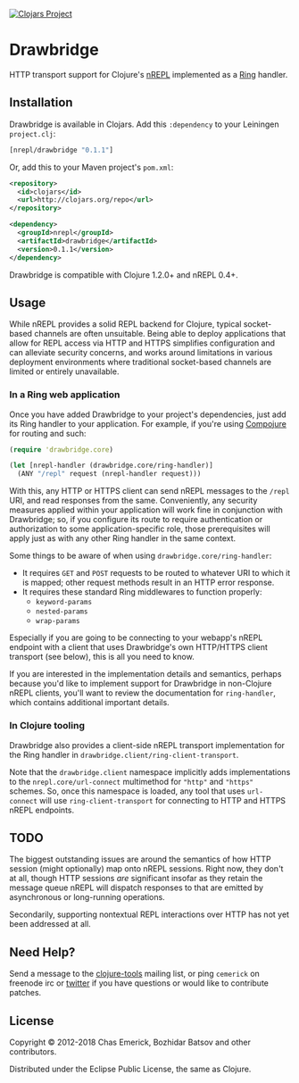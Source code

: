 [![Clojars Project](https://img.shields.io/clojars/v/nrepl/drawbridge.svg)](https://clojars.org/nrepl/drawbridge)

# Drawbridge

HTTP transport support for Clojure's
[nREPL](http://github.com/nrepl/nrepl) implemented as a
[Ring](http://github.com/ring-clojure/ring) handler.

## Installation

Drawbridge is available in Clojars. Add this `:dependency` to your Leiningen
`project.clj`:

```clojure
[nrepl/drawbridge "0.1.1"]
```

Or, add this to your Maven project's `pom.xml`:

```xml
<repository>
  <id>clojars</id>
  <url>http://clojars.org/repo</url>
</repository>

<dependency>
  <groupId>nrepl</groupId>
  <artifactId>drawbridge</artifactId>
  <version>0.1.1</version>
</dependency>
```

Drawbridge is compatible with Clojure 1.2.0+ and nREPL 0.4+.

## Usage

While nREPL provides a solid REPL backend for Clojure, typical
socket-based channels are often unsuitable.  Being able to deploy
applications that allow for REPL access via HTTP and HTTPS simplifies
configuration and can alleviate security concerns, and works around
limitations in various deployment environments where traditional
socket-based channels are limited or entirely unavailable.

### In a Ring web application

Once you have added Drawbridge to your project's dependencies, just
add its Ring handler to your application.  For example, if you're using
[Compojure](https://github.com/weavejester/compojure) for routing and
such:

```clojure
(require 'drawbridge.core)

(let [nrepl-handler (drawbridge.core/ring-handler)]
  (ANY "/repl" request (nrepl-handler request)))
```

With this, any HTTP or HTTPS client can send nREPL messages to the
`/repl` URI, and read responses from the same.  Conveniently, any
security measures applied within your application will work fine in
conjunction with Drawbridge; so, if you configure its route to require
authentication or authorization to some application-specific role, those
prerequisites will apply just as with any other Ring handler in the same
context.

Some things to be aware of when using `drawbridge.core/ring-handler`:

 * It requires `GET` and `POST` requests
   to be routed to whatever URI to which it is mapped; other request
   methods result in an HTTP error response.
 * It requires these standard Ring middlewares to function properly:
   * `keyword-params`
   * `nested-params`
   * `wrap-params`

Especially if you are going to be connecting to your webapp's nREPL
endpoint with a client that uses Drawbridge's own HTTP/HTTPS client
transport (see below), this is all you need to know.

If you are interested in the implementation details and semantics,
perhaps because you'd like to implement support for Drawbridge in
non-Clojure nREPL clients, you'll want to review the documentation for
`ring-handler`, which contains additional important details.

### In Clojure tooling

Drawbridge also provides a client-side nREPL transport implementation
for the Ring handler in `drawbridge.client/ring-client-transport`.

Note that the `drawbridge.client` namespace implicitly adds
implementations to the `nrepl.core/url-connect` multimethod for
`"http"` and `"https"` schemes. So, once this namespace is loaded, any
tool that uses `url-connect` will use `ring-client-transport` for
connecting to HTTP and HTTPS nREPL endpoints.

## TODO

The biggest outstanding issues are around the semantics of how HTTP
session (might optionally) map onto nREPL sessions.  Right now, they
don't at all, though HTTP sessions _are_ significant insofar as they
retain the message queue nREPL will dispatch responses to that are
emitted by asynchronous or long-running operations.

Secondarily, supporting nontextual REPL interactions over HTTP has not
yet been addressed at all.

## Need Help?

Send a message to the [clojure-tools](http://groups.google.com/group/clojure-tools)
mailing list, or ping `cemerick` on freenode irc or
[twitter](http://twitter.com/cemerick) if you have questions
or would like to contribute patches.

## License

Copyright © 2012-2018 Chas Emerick, Bozhidar Batsov and other contributors.

Distributed under the Eclipse Public License, the same as Clojure.
